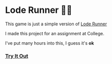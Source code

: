 # Lode Runner 🏃‍♂️

This game is just a simple version of [Lode Runner](https://en.wikipedia.org/wiki/Lode_Runner)

I made this project for an assignment at College.

I've put many hours into this, I guess it's **ok**

### [Try It Out](shitty-loadrunner.netlify.app)
